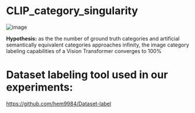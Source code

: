 # CLIP_category_singularity

![image](https://github.com/user-attachments/assets/10969427-cf47-4bc0-9b06-32f68c71afe3)

**Hypothesis:** as the the number of ground truth categories and artificial semantically equivalent categories approaches infinity, the image category labeling capabilities of a Vision Transformer converges to 100%

# Dataset labeling tool used in our experiments:
https://github.com/hem9984/Dataset-label
